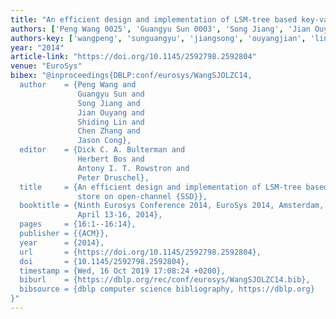 ```yaml
---
title: "An efficient design and implementation of LSM-tree based key-value store on open-channel SSD"
authors: ['Peng Wang 0025', 'Guangyu Sun 0003', 'Song Jiang', 'Jian Ouyang', 'Shiding Lin', 'Chen Zhang 0001', 'Jason Cong']
authors-key: ['wangpeng', 'sunguangyu', 'jiangsong', 'ouyangjian', 'linshiding', 'zhangchen', 'congjason']
year: "2014"
article-link: "https://doi.org/10.1145/2592798.2592804"
venue: "EuroSys"
bibex: "@inproceedings{DBLP:conf/eurosys/WangSJOLZC14,
  author    = {Peng Wang and
               Guangyu Sun and
               Song Jiang and
               Jian Ouyang and
               Shiding Lin and
               Chen Zhang and
               Jason Cong},
  editor    = {Dick C. A. Bulterman and
               Herbert Bos and
               Antony I. T. Rowstron and
               Peter Druschel},
  title     = {An efficient design and implementation of LSM-tree based key-value
               store on open-channel {SSD}},
  booktitle = {Ninth Eurosys Conference 2014, EuroSys 2014, Amsterdam, The Netherlands,
               April 13-16, 2014},
  pages     = {16:1--16:14},
  publisher = {{ACM}},
  year      = {2014},
  url       = {https://doi.org/10.1145/2592798.2592804},
  doi       = {10.1145/2592798.2592804},
  timestamp = {Wed, 16 Oct 2019 17:08:24 +0200},
  biburl    = {https://dblp.org/rec/conf/eurosys/WangSJOLZC14.bib},
  bibsource = {dblp computer science bibliography, https://dblp.org}
}"
---
```

